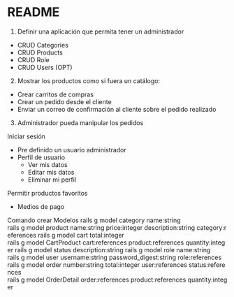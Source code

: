 # README

1. Definir una aplicación que permita tener un administrador
 - CRUD Categories
 - CRUD Products
 - CRUD Role
 - CRUD Users (OPT)

2. Mostrar los productos como si fuera un catálogo:
 - Crear carritos de compras
 - Crear un pedido desde el cliente
 - Enviar un correo de confirmación al cliente sobre el pedido realizado

3. Administrador pueda manipular los pedidos

Iniciar sesión

 - Pre definido un usuario administrador
 - Perfil de usuario
    - Ver mis datos
    - Editar mis datos
    - Eliminar mi perfil

Permitir productos favoritos
- Medios de pago


Comando crear Modelos
rails g model category name:string
rails g model product name:string price:integer description:string category:references
rails g model cart total:integer
rails g model CartProduct cart:references product:references quantity:integer
rails g model status description:string
rails g model role name:string
rails g model user username:string password_digest:string role:references
rails g model order number:string total:integer user:references status:references
rails g model OrderDetail order:references product:references quantity:integer

